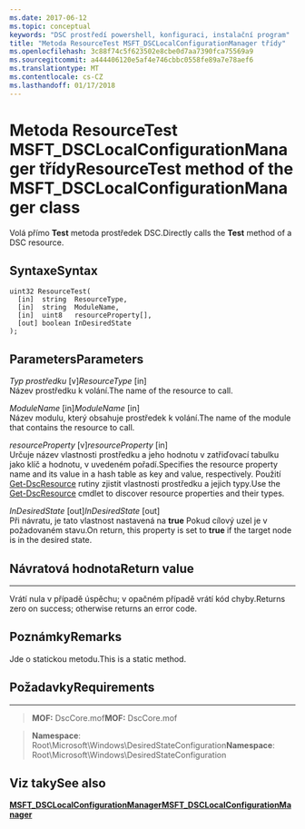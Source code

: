 ```yaml
---
ms.date: 2017-06-12
ms.topic: conceptual
keywords: "DSC prostředí powershell, konfiguraci, instalační program"
title: "Metoda ResourceTest MSFT_DSCLocalConfigurationManager třídy"
ms.openlocfilehash: 3c88f74c5f623502e8cbe0d7aa7390fca75569a9
ms.sourcegitcommit: a444406120e5af4e746cbbc0558fe89a7e78aef6
ms.translationtype: MT
ms.contentlocale: cs-CZ
ms.lasthandoff: 01/17/2018
---
```

# <a name="resourcetest-method-of-the-msftdsclocalconfigurationmanager-class"></a><span data-ttu-id="0ee12-103">Metoda ResourceTest MSFT_DSCLocalConfigurationManager třídy</span><span class="sxs-lookup"><span data-stu-id="0ee12-103">ResourceTest method of the MSFT_DSCLocalConfigurationManager class</span></span>

<span data-ttu-id="0ee12-104">Volá přímo **Test** metoda prostředek DSC.</span><span class="sxs-lookup"><span data-stu-id="0ee12-104">Directly calls the **Test** method of a DSC resource.</span></span>

<a name="syntax"></a><span data-ttu-id="0ee12-105">Syntaxe</span><span class="sxs-lookup"><span data-stu-id="0ee12-105">Syntax</span></span>
------

```mof
uint32 ResourceTest(
  [in]  string  ResourceType,
  [in]  string  ModuleName,
  [in]  uint8   resourceProperty[],
  [out] boolean InDesiredState
);
```

<a name="parameters"></a><span data-ttu-id="0ee12-106">Parameters</span><span class="sxs-lookup"><span data-stu-id="0ee12-106">Parameters</span></span>
----------

<span data-ttu-id="0ee12-107">*Typ prostředku* \[v\]</span><span class="sxs-lookup"><span data-stu-id="0ee12-107">*ResourceType* \[in\]</span></span>  
<span data-ttu-id="0ee12-108">Název prostředku k volání.</span><span class="sxs-lookup"><span data-stu-id="0ee12-108">The name of the resource to call.</span></span>

<span data-ttu-id="0ee12-109">*ModuleName* \[in\]</span><span class="sxs-lookup"><span data-stu-id="0ee12-109">*ModuleName* \[in\]</span></span>  
<span data-ttu-id="0ee12-110">Název modulu, který obsahuje prostředek k volání.</span><span class="sxs-lookup"><span data-stu-id="0ee12-110">The name of the module that contains the resource to call.</span></span>

<span data-ttu-id="0ee12-111">*resourceProperty* \[v\]</span><span class="sxs-lookup"><span data-stu-id="0ee12-111">*resourceProperty* \[in\]</span></span>  
<span data-ttu-id="0ee12-112">Určuje název vlastnosti prostředku a jeho hodnotu v zatřiďovací tabulku jako klíč a hodnotu, v uvedeném pořadí.</span><span class="sxs-lookup"><span data-stu-id="0ee12-112">Specifies the resource property name and its value in a hash table as key and value, respectively.</span></span> <span data-ttu-id="0ee12-113">Použití [Get-DscResource](https://technet.microsoft.com/en-us/library/dn521625.aspx) rutiny zjistit vlastnosti prostředku a jejich typy.</span><span class="sxs-lookup"><span data-stu-id="0ee12-113">Use the [Get-DscResource](https://technet.microsoft.com/en-us/library/dn521625.aspx) cmdlet to discover resource properties and their types.</span></span>

<span data-ttu-id="0ee12-114">*InDesiredState* \[out\]</span><span class="sxs-lookup"><span data-stu-id="0ee12-114">*InDesiredState* \[out\]</span></span>  
<span data-ttu-id="0ee12-115">Při návratu, je tato vlastnost nastavená na **true** Pokud cílový uzel je v požadovaném stavu.</span><span class="sxs-lookup"><span data-stu-id="0ee12-115">On return, this property is set to **true** if the target node is in the desired state.</span></span>

## <a name="return-value"></a><span data-ttu-id="0ee12-116">Návratová hodnota</span><span class="sxs-lookup"><span data-stu-id="0ee12-116">Return value</span></span>
------------

<span data-ttu-id="0ee12-117">Vrátí nula v případě úspěchu; v opačném případě vrátí kód chyby.</span><span class="sxs-lookup"><span data-stu-id="0ee12-117">Returns zero on success; otherwise returns an error code.</span></span>

## <a name="remarks"></a><span data-ttu-id="0ee12-118">Poznámky</span><span class="sxs-lookup"><span data-stu-id="0ee12-118">Remarks</span></span>

<span data-ttu-id="0ee12-119">Jde o statickou metodu.</span><span class="sxs-lookup"><span data-stu-id="0ee12-119">This is a static method.</span></span>

## <a name="requirements"></a><span data-ttu-id="0ee12-120">Požadavky</span><span class="sxs-lookup"><span data-stu-id="0ee12-120">Requirements</span></span>
------------
><span data-ttu-id="0ee12-121">**MOF:** DscCore.mof</span><span class="sxs-lookup"><span data-stu-id="0ee12-121">**MOF:** DscCore.mof</span></span>

><span data-ttu-id="0ee12-122">**Namespace**: Root\Microsoft\Windows\DesiredStateConfiguration</span><span class="sxs-lookup"><span data-stu-id="0ee12-122">**Namespace**: Root\Microsoft\Windows\DesiredStateConfiguration</span></span>


## <a name="see-also"></a><span data-ttu-id="0ee12-123">Viz taky</span><span class="sxs-lookup"><span data-stu-id="0ee12-123">See also</span></span>


[<span data-ttu-id="0ee12-124">**MSFT_DSCLocalConfigurationManager**</span><span class="sxs-lookup"><span data-stu-id="0ee12-124">**MSFT_DSCLocalConfigurationManager**</span></span>](msft-dsclocalconfigurationmanager.md)


 

 



